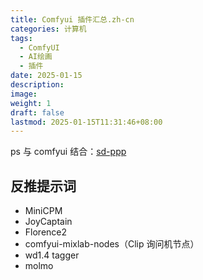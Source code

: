 ```yaml
---
title: Comfyui 插件汇总.zh-cn
categories: 计算机
tags:
  - ComfyUI
  - AI绘画
  - 插件
date: 2025-01-15
description: 
image: 
weight: 1
draft: false
lastmod: 2025-01-15T11:31:46+08:00
---
```


ps 与 comfyui 结合：[sd-ppp](https://github.com/zombieyang/sd-ppp)

## 反推提示词

- MiniCPM
- JoyCaptain
- Florence2
- comfyui-mixlab-nodes（Clip 询问机节点）
- wd1.4 tagger
- molmo